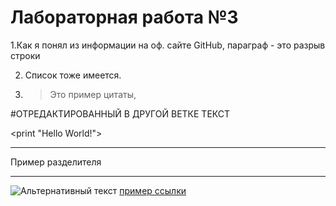 # Лабораторная работа №3


1.Как я понял из информации на оф. сайте GitHub, параграф - это разрыв строки  

2. Список тоже имеется.  

3. >Это пример цитаты,


#ОТРЕДАКТИРОВАННЫЙ В ДРУГОЙ ВЕТКЕ ТЕКСТ

  <print "Hello World!">
  ***
  Пример разделителя
  ***
  ![Альтернативный текст](https://gdb.voanews.com/3BE87ED1-0FB2-4AC7-8810-84C37D22E51D_w408_r1_s.jpg)
  [пример ссылки](https://github.com/matremer/lab3at94/blob/main/2f.md)
